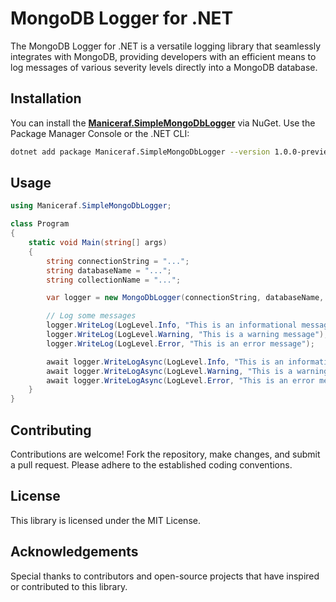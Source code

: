 # MongoDB Logger for .NET

The MongoDB Logger for .NET is a versatile logging library that seamlessly integrates with MongoDB, providing developers with an efficient means to log messages of various severity levels directly into a MongoDB database.

## Installation

You can install the **[Maniceraf.SimpleMongoDbLogger](Maniceraf.SimpleMongoDbLogger)** via NuGet. Use the Package Manager Console or the .NET CLI:

```bash
dotnet add package Maniceraf.SimpleMongoDbLogger --version 1.0.0-preview-1
```

## Usage
```csharp
using Maniceraf.SimpleMongoDbLogger;

class Program
{
    static void Main(string[] args)
    {
        string connectionString = "...";
        string databaseName = "...";
        string collectionName = "...";

        var logger = new MongoDbLogger(connectionString, databaseName, collectionName);

        // Log some messages
        logger.WriteLog(LogLevel.Info, "This is an informational message");
        logger.WriteLog(LogLevel.Warning, "This is a warning message");
        logger.WriteLog(LogLevel.Error, "This is an error message");

        await logger.WriteLogAsync(LogLevel.Info, "This is an informational message");
        await logger.WriteLogAsync(LogLevel.Warning, "This is a warning message");
        await logger.WriteLogAsync(LogLevel.Error, "This is an error message");
    }
}
```

## Contributing

Contributions are welcome! Fork the repository, make changes, and submit a pull request. Please adhere to the established coding conventions.

## License

This library is licensed under the MIT License.

## Acknowledgements

Special thanks to contributors and open-source projects that have inspired or contributed to this library.